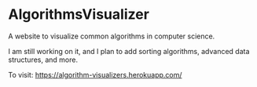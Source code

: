 # AlgorithmsVisualizer

A website to visualize common algorithms in computer science.

I am still working on it, and I plan to add sorting algorithms, advanced data structures, and more.

To visit: https://algorithm-visualizers.herokuapp.com/
